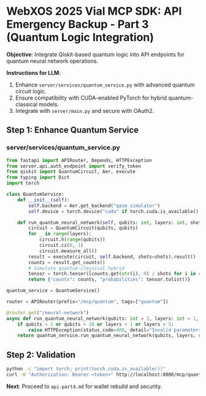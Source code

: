# WebXOS 2025 Vial MCP SDK: API Emergency Backup - Part 3 (Quantum Logic Integration)

**Objective**: Integrate Qiskit-based quantum logic into API endpoints for quantum neural network operations.

**Instructions for LLM**:
1. Enhance `server/services/quantum_service.py` with advanced quantum circuit logic.
2. Ensure compatibility with CUDA-enabled PyTorch for hybrid quantum-classical models.
3. Integrate with `server/main.py` and secure with OAuth2.

## Step 1: Enhance Quantum Service

### server/services/quantum_service.py
```python
from fastapi import APIRouter, Depends, HTTPException
from server.api.auth_endpoint import verify_token
from qiskit import QuantumCircuit, Aer, execute
from typing import Dict
import torch

class QuantumService:
    def __init__(self):
        self.backend = Aer.get_backend("qasm_simulator")
        self.device = torch.device("cuda" if torch.cuda.is_available() else "cpu")

    def run_quantum_neural_network(self, qubits: int, layers: int, shots: int = 1000) -> Dict:
        circuit = QuantumCircuit(qubits, qubits)
        for _ in range(layers):
            circuit.h(range(qubits))
            circuit.cz(0, 1)
            circuit.measure_all()
        result = execute(circuit, self.backend, shots=shots).result()
        counts = result.get_counts()
        # Simulate quantum-classical hybrid
        tensor = torch.tensor([counts.get(str(i), 0) / shots for i in range(2**qubits)], device=self.device)
        return {"counts": counts, "probabilities": tensor.tolist()}

quantum_service = QuantumService()

router = APIRouter(prefix="/mcp/quantum", tags=["quantum"])

@router.get("/neural-network")
async def run_quantum_neural_network(qubits: int = 2, layers: int = 1, shots: int = 1000, token: dict = Depends(verify_token)) -> Dict:
    if qubits < 1 or qubits > 10 or layers < 1 or layers > 5:
        raise HTTPException(status_code=400, detail="Invalid parameters")
    return quantum_service.run_quantum_neural_network(qubits, layers, shots)
```

## Step 2: Validation
```bash
python -c "import torch; print(torch.cuda.is_available())"
curl -H "Authorization: Bearer <token>" http://localhost:8000/mcp/quantum/neural-network?qubits=2&layers=1
```

**Next**: Proceed to `api-part4.md` for wallet rebuild and security.
